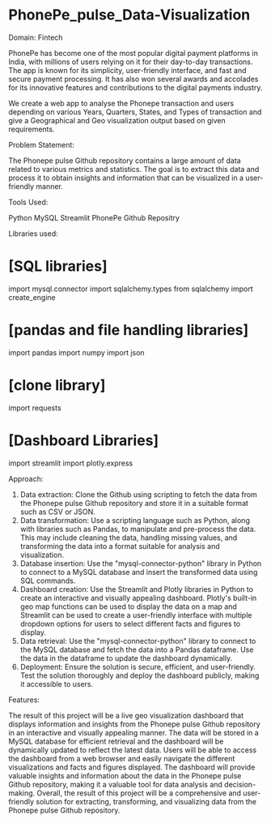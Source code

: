 # PhonePe_pulse_Data-Visualization

Domain:
Fintech

PhonePe has become one of the most popular digital payment platforms in India, with millions of users relying on it for their day-to-day transactions. The app is known for its simplicity, user-friendly interface, and fast and secure payment processing. It has also won several awards and accolades for its innovative features and contributions to the digital payments industry.

We create a web app to analyse the Phonepe transaction and users depending on various Years, Quarters, States, and Types of transaction and give a Geographical and Geo visualization output based on given requirements.


Problem Statement:

The Phonepe pulse Github repository contains a large amount of data related to various metrics and statistics. The goal is to extract this data and process it to obtain insights and information that can be visualized in a user-friendly manner.

Tools Used:

Python
MySQL
Streamlit
PhonePe Github Repositry


Libraries used:

# [SQL libraries]
import mysql.connector
import sqlalchemy.types
from sqlalchemy import create_engine
# [pandas and file handling libraries]
import pandas 
import numpy 
import json
# [clone library]
import requests
# [Dashboard Libraries]
import streamlit 
import plotly.express 


Approach:

1. Data extraction: Clone the Github using scripting to fetch the data from the Phonepe pulse Github repository and store it in a suitable format such as CSV or JSON.
2. Data transformation: Use a scripting language such as Python, along with libraries such as Pandas, to manipulate and pre-process the data. This may include cleaning the data, handling missing values, and transforming the data into a format suitable for analysis and visualization.
3. Database insertion: Use the "mysql-connector-python" library in Python to connect to a MySQL database and insert the transformed data using SQL commands.
4. Dashboard creation: Use the Streamlit and Plotly libraries in Python to create an interactive and visually appealing dashboard. Plotly's built-in geo map functions can be used to display the data on a map and Streamlit can be used to create a user-friendly interface with multiple dropdown options for users to select different facts and figures to display.
5. Data retrieval: Use the "mysql-connector-python" library to connect to the MySQL database and fetch the data into a Pandas dataframe. Use the data in the dataframe to update the dashboard dynamically.
6. Deployment: Ensure the solution is secure, efficient, and user-friendly. Test the solution thoroughly and deploy the dashboard publicly, making it accessible to users.

Features:


The result of this project will be a live geo visualization dashboard that displays information and insights from the Phonepe pulse Github repository in an interactive and visually appealing manner.
The data will be stored in a MySQL database for efficient retrieval and the dashboard will be dynamically updated to reflect the latest data.
Users will be able to access the dashboard from a web browser and easily navigate the different visualizations and facts and figures displayed. The dashboard will provide valuable insights and information about the data in the Phonepe pulse Github repository, making it a valuable tool for data analysis and decision-making.
Overall, the result of this project will be a comprehensive and user-friendly solution for extracting, transforming, and visualizing data from the Phonepe pulse Github repository.
